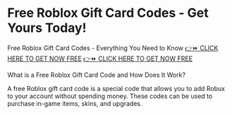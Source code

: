 # Free Roblox Gift Card Codes - Get Yours Today!
Free Roblox Gift Card Codes - Everything You Need to Know
[👉⏩ CLICK HERE TO GET NOW FREE](https://ecomadboosters.xyz/free%20robux%20gift%20card%20codes/)
[👉⏩ CLICK HERE TO GET NOW FREE](https://ecomadboosters.xyz/free%20robux%20gift%20card%20codes/)

What is a Free Roblox Gift Card Code and How Does It Work?

A free Roblox gift card code is a special code that allows you to add Robux to your account without spending money. These codes can be used to purchase in-game items, skins, and upgrades.
